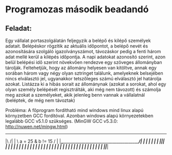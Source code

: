 # Programozas második beadandó

## Feladat:
Egy vállalat portaszolgálatán feljegyzik a belépő és kilépő személyek adatait.
Belépéskor rögzítik az aktuális időpontot, a belépő nevét és azonosítására szolgáló
igazolványszámot, távozáskor pedig a fenti három adat mellé kerül a kilépés
időpontja. A napi adatokat azonosító szerint, azon belül belépési idő szerint
növekvően rendezve egy szöveges állományban tárolják. Feltehetjük, hogy az
állomány helyesen van kitöltve, annak egy sorában három vagy négy olyan sztringet
találunk, amelyeknek belsejében nincs elválasztó jel, ugyanakkor tetszőleges számú
elválasztó jel határolja azokat.
Listázza ki a hibás sorait az állománynak (azokat a sorokat, ahol egy olyan
személy belépését regisztrálták, aki még nem távozott) és számolja meg azokat a
személyeket, akik jelenleg benn vannak a vállalatnál (beléptek, de még nem
távoztak)


Probléma:
A főprogram fordítható mind windows mind linux alapú környzetben GCC fordítóval.
Azonban windows alapú környezetekben legalább GCC v5.1.0 szükséges.
(MinGW GCC v5.3.0:  http://nuwen.net/mingw.html)

 ___________________________________________________
|\                                                 /|
| \                 a = 25 & b != 15              / |
|__\_____________________________________________/__|
|                         |                         |
|                         |                         |
|_________________________|_________________________|
|                                                   |
|                                                   |
|    _______________________________________________|
|   |                                               |
|   |                                               |
|   |                                               |
|   |                                               |
|   |                                               |
|   |                                               |
|   |                                               |
|   |                                               |
|   |                                               |
|   |                                               |
|___|_______________________________________________|